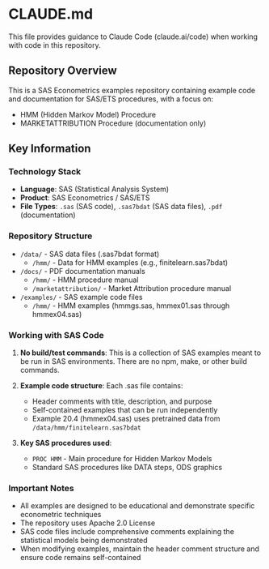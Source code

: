 # CLAUDE.md

This file provides guidance to Claude Code (claude.ai/code) when working with code in this repository.

## Repository Overview

This is a SAS Econometrics examples repository containing example code and documentation for SAS/ETS procedures, with a focus on:
- HMM (Hidden Markov Model) Procedure
- MARKETATTRIBUTION Procedure (documentation only)

## Key Information

### Technology Stack
- **Language**: SAS (Statistical Analysis System)
- **Product**: SAS Econometrics / SAS/ETS
- **File Types**: `.sas` (SAS code), `.sas7bdat` (SAS data files), `.pdf` (documentation)

### Repository Structure
- `/data/` - SAS data files (.sas7bdat format)
  - `/hmm/` - Data for HMM examples (e.g., finitelearn.sas7bdat)
- `/docs/` - PDF documentation manuals
  - `/hmm/` - HMM procedure manual
  - `/marketattribution/` - Market Attribution procedure manual
- `/examples/` - SAS example code files
  - `/hmm/` - HMM examples (hmmgs.sas, hmmex01.sas through hmmex04.sas)

### Working with SAS Code

1. **No build/test commands**: This is a collection of SAS examples meant to be run in SAS environments. There are no npm, make, or other build commands.

2. **Example code structure**: Each .sas file contains:
   - Header comments with title, description, and purpose
   - Self-contained examples that can be run independently
   - Example 20.4 (hmmex04.sas) uses pretrained data from `/data/hmm/finitelearn.sas7bdat`

3. **Key SAS procedures used**:
   - `PROC HMM` - Main procedure for Hidden Markov Models
   - Standard SAS procedures like DATA steps, ODS graphics

### Important Notes

- All examples are designed to be educational and demonstrate specific econometric techniques
- The repository uses Apache 2.0 License
- SAS code files include comprehensive comments explaining the statistical models being demonstrated
- When modifying examples, maintain the header comment structure and ensure code remains self-contained